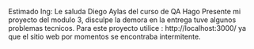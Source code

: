 Estimado Ing:
Le saluda Diego Aylas del curso de QA
Hago Presente mi proyecto del modulo 3, disculpe la demora en la entrega tuve algunos problemas tecnicos.
Para este proyecto utilice : http://localhost:3000/ ya que el sitio web por momentos se encontraba intermitente.
